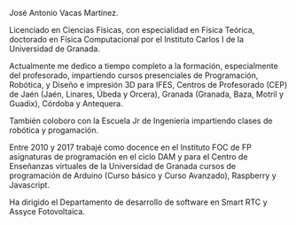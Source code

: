 José Antonio Vacas Martínez.

Licenciado en Ciencias Físicas, con especialidad en Física Teórica, doctorado en Física Computacional por el Instituto Carlos I de la Universidad de Granada.

Actualmente me dedico a tiempo completo a la formación, especialmente del profesorado, impartiendo  cursos presenciales de Programación, Robótica, y Diseño e impresión 3D para IFES, Centros de Profesorado (CEP) de Jaén (Jaén, Linares, Úbeda y Orcera), Granada (Granada, Baza, Motril y Guadix), Córdoba y Antequera.

También coloboro con la Escuela Jr de Ingeniería impartiendo clases de robótica y progamación.

Entre 2010 y 2017 trabajé como docence en el Instituto FOC de FP asignaturas de programación en el ciclo DAM y para el Centro de Enseñanzas virtuales de la Universidad de Granada cursos de programación de Arduino (Curso básico y Curso Avanzado), Raspberry y Javascript.

Ha dirigido el Departamento de desarrollo de software en Smart RTC y Assyce Fotovoltaica.
